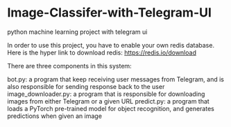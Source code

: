 # Image-Classifer-with-Telegram-UI
python machine learning project with telegram ui

In order to use this project, you have to enable your own redis database.
Here is the hyper link to download redis: https://redis.io/download

There are three components in this system:

bot.py: a program that keep receiving user messages from Telegram, and is also responsible for sending response back to the user
image_downloader.py: a program that is responsible for downloading images from either Telegram or a given URL
predict.py: a program that loads a PyTorch pre-trained model for object recognition, and generates predictions when given an image
